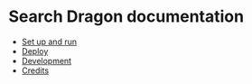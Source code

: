# Search Dragon documentation

- [Set up and run](setup-and-run.md)
- [Deploy](deploy.md)
- [Development](development.md)
- [Credits](credits.md)
